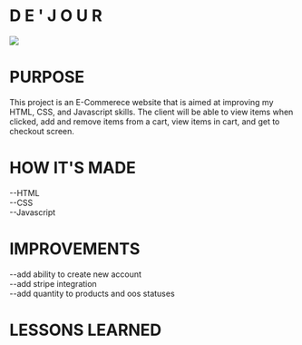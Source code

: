 
<h1>D E  ' J O U R</h1>
<img src="https://media.giphy.com/media/82NrEu5jWk47xkzbV4/giphy.gif">
<h1>PURPOSE</h1>
This project is an E-Commerece website that is aimed at improving my HTML, CSS, and Javascript skills. The client will be able to view items when clicked, add and remove items from a cart, view items in cart, and get to checkout screen. 
<h1>HOW IT'S MADE</h1>
--HTML
<br>
--CSS
<br>
--Javascript
<br>
<h1>IMPROVEMENTS</h1>
--add ability to create new account
<br>
--add stripe integration
<br>
--add quantity to products and oos statuses
<h1>LESSONS LEARNED</h1>